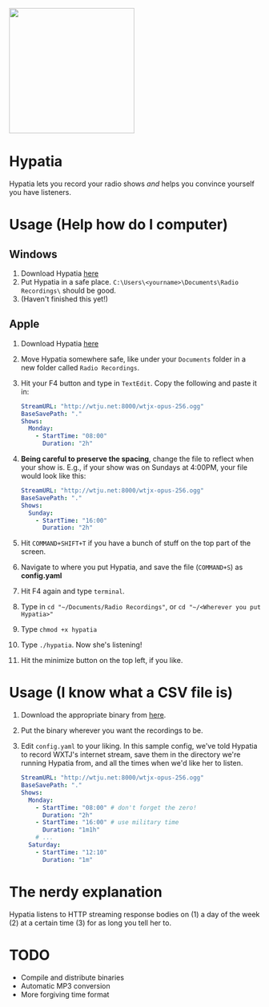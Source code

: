 <img src="http://i.imgur.com/6ogRder.jpg" width=250></img>
# Hypatia
Hypatia lets you record your radio shows *and* helps you convince yourself you
have listeners.

# Usage (Help how do I computer)

## Windows
1. Download Hypatia
   [here](https://github.com/lgessler/hypatia/raw/master/dist/windows/hypatia.exe)
2. Put Hypatia in a safe place. `C:\Users\<yourname>\Documents\Radio Recordings\` 
   should be good.
3. (Haven't finished this yet!)

## Apple
1. Download Hypatia 
   [here](https://github.com/lgessler/hypatia/raw/master/dist/osx/hypatia) 
2. Move Hypatia somewhere safe, like under your `Documents` folder in a new folder
   called `Radio Recordings`.
3. Hit your F4 button and type in `TextEdit`. Copy the following and paste it
   in:

   ```yaml
   StreamURL: "http://wtju.net:8000/wtjx-opus-256.ogg"
   BaseSavePath: "."
   Shows:
     Monday:
       - StartTime: "08:00"
         Duration: "2h"
   ```
4. **Being careful to preserve the spacing**, change the file to reflect when
   your show is. E.g., if your show was on Sundays at 4:00PM, your file would
   look like this:

   ```yaml
   StreamURL: "http://wtju.net:8000/wtjx-opus-256.ogg"
   BaseSavePath: "."
   Shows:
     Sunday:
       - StartTime: "16:00"
         Duration: "2h"
   ```
5. Hit `COMMAND+SHIFT+T` if you have a bunch of stuff on the top part of the
   screen.
6. Navigate to where you put Hypatia, and save the file (`COMMAND+S`) as 
   **config.yaml**
7. Hit F4 again and type `terminal`.
8. Type in `cd "~/Documents/Radio Recordings"`, or `cd "~/<Wherever you put
   Hypatia>"`
9. Type `chmod +x hypatia`
10. Type `./hypatia`. Now she's listening!
11. Hit the minimize button on the top left, if you like.

# Usage (I know what a CSV file is)

1. Download the appropriate binary from
   [here](https://github.com/lgessler/hypatia/tree/master/dist).
2. Put the binary wherever you want the recordings to be.
3. Edit `config.yaml` to your liking. In this sample config, we've told Hypatia to
   record WXTJ's internet stream, save them in the directory we're running Hypatia
   from, and all the times when we'd like her to listen.

   ```yaml
   StreamURL: "http://wtju.net:8000/wtjx-opus-256.ogg"
   BaseSavePath: "."
   Shows:
     Monday:
       - StartTime: "08:00" # don't forget the zero!
         Duration: "2h"
       - StartTime: "16:00" # use military time
         Duration: "1m1h"
       # ...
     Saturday:
       - StartTime: "12:10"
         Duration: "1m"
   ```

# The nerdy explanation

Hypatia listens to HTTP streaming response bodies on (1) a day of the week (2)
at a certain time (3) for as long you tell her to.

# TODO

* Compile and distribute binaries
* Automatic MP3 conversion
* More forgiving time format
